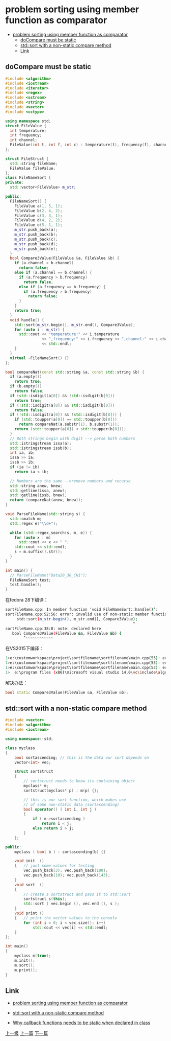 # problem sorting using member function as comparator



<!-- @import "[TOC]" {cmd="toc" depthFrom=1 depthTo=6 orderedList=false} -->
<!-- code_chunk_output -->

* [problem sorting using member function as comparator](#problem-sorting-using-member-function-as-comparator)
	* [doCompare must be static](#docompare-must-be-static)
	* [std::sort with a non-static compare method](#stdsort-with-a-non-static-compare-method)
	* [Link](#link)

<!-- /code_chunk_output -->

## doCompare must be static
```c++
#include <algorithm>
#include <iostream>
#include <iterator>
#include <regex>
#include <sstream>
#include <string>
#include <vector>
#include <cctype>

using namespace std;
struct FileValue {
  int temperature;
  int frequency;
  int channel;
  FileValue(int t, int f, int c) : temperature(t), frequency(f), channel(c) {}
};

struct FileStruct {
  std::string fileName;
  FileValue fileValue;
};
class FileNameSort {
private:
  std::vector<FileValue> m_str;

public:
  FileNameSort() {
    FileValue a(1, 5, 1);
    FileValue b(2, 4, 2);
    FileValue c(3, 3, 1);
    FileValue d(4, 2, 2);
    FileValue e(5, 1, 1);
    m_str.push_back(a);
    m_str.push_back(b);
    m_str.push_back(c);
    m_str.push_back(d);
    m_str.push_back(e);
  }
  bool Compare3Value(FileValue &a, FileValue &b) {
    if (a.channel > b.channel)
      return false;
    else if (a.channel == b.channel) {
      if (a.frequency > b.frequency)
        return false;
      else if (a.frequency == b.frequency) {
        if (a.frequency > b.frequency)
          return false;
      }
    }
    return true;
  }
  void handle() {
    std::sort(m_str.begin(), m_str.end(), Compare3Value);
    for (auto i : m_str) {
      std::cout << "temperature:" << i.temperature
                << ",frequency:" << i.frequency << ",channel:" << i.channel
                << std::endl;
    }
  }
  virtual ~FileNameSort() {}
};

bool compareNat(const std::string &a, const std::string &b) {
  if (a.empty())
    return true;
  if (b.empty())
    return false;
  if (std::isdigit(a[0]) && !std::isdigit(b[0]))
    return true;
  if (!std::isdigit(a[0]) && std::isdigit(b[0]))
    return false;
  if (!std::isdigit(a[0]) && !std::isdigit(b[0])) {
    if (std::toupper(a[0]) == std::toupper(b[0]))
      return compareNat(a.substr(1), b.substr(1));
    return (std::toupper(a[0]) < std::toupper(b[0]));
  }
  // Both strings begin with digit --> parse both numbers
  std::istringstream issa(a);
  std::istringstream issb(b);
  int ia, ib;
  issa >> ia;
  issb >> ib;
  if (ia != ib)
    return ia < ib;

  // Numbers are the same -->remove numbers and recurse
  std::string anew, bnew;
  std::getline(issa, anew);
  std::getline(issb, bnew);
  return (compareNat(anew, bnew));
}

void ParseFileName(std::string s) {
  std::smatch m;
  std::regex e("\\d+");

  while (std::regex_search(s, m, e)) {
    for (auto x : m)
      std::cout << x << " ";
    std::cout << std::endl;
    s = m.suffix().str();
  }
}

int main() {
  // ParseFileName("Data20_30_CH1");
  FileNameSort test;
  test.handle();
}
```

在fedora 28下编译：
```sh
sortFileName.cpp: In member function ‘void FileNameSort::handle()’:
sortFileName.cpp:52:56: error: invalid use of non-static member function ‘bool FileNameSort::Compare3Value(FileValue&, FileValue&)’
     std::sort(m_str.begin(), m_str.end(), Compare3Value);
                                                        ^
sortFileName.cpp:38:8: note: declared here
   bool Compare3Value(FileValue &a, FileValue &b) {
        ^~~~~~~~~~~~~
```

在VS2015下编译：
```sh
1>e:\customworkspace\project\sortfilename\sortfilename\main.cpp(53): error C3867: “FileNameSort::Compare3Value”: 非标准语法；请使用 "&" 来创建指向成员的指针
1>e:\customworkspace\project\sortfilename\sortfilename\main.cpp(53): error C2672: “std::sort”: 未找到匹配的重载函数
1>e:\customworkspace\project\sortfilename\sortfilename\main.cpp(53): error C2780: “void std::sort(_RanIt,_RanIt)”: 应输入 2 个参数，却提供了 3 个
1>  e:\program files (x86)\microsoft visual studio 14.0\vc\include\algorithm(2789): note: 参见“std::sort”的声明
```

解决办法：
```c++
bool static Compare3Value(FileValue &a, FileValue &b);
```

## std::sort with a non-static compare method

```c++
#include <vector>
#include <algorithm>
#include <iostream>

using namespace::std;

class myclass
{
	bool sortascending;	// this is the data our sort depends on
	vector<int> vec;

	struct sortstruct
	{
		// sortstruct needs to know its containing object
		myclass* m;
		sortstruct(myclass* p) : m(p) {};

		// this is our sort function, which makes use
		// of some non-static data (sortascending)
		bool operator() ( int i, int j )
		{
			if ( m->sortascending )
				return i < j;
			else return i > j;
		}
	};

public:
	myclass ( bool b ) : sortascending(b) {}

	void init  ()
	{	// just some values for testing
		vec.push_back(3); vec.push_back(100);
		vec.push_back(10); vec.push_back(143);
	}
	void sort  ()
	{
		// create a sortstruct and pass it to std::sort
		sortstruct s(this);
		std::sort ( vec.begin (), vec.end (), s );
	}
	void print ()
	{	// print the vector values to the console
		for (int i = 0; i < vec.size(); i++)
			std::cout << vec[i] << std::endl;
	}
};

int main()
{
	myclass m(true);
	m.init();
	m.sort();
	m.print();
}
```

## Link
* [problem sorting using member function as comparator
](https://stackoverflow.com/questions/1902311/problem-sorting-using-member-function-as-comparator?utm_medium=organic&utm_source=google_rich_qa&utm_campaign=google_rich_qa)
* [std::sort with a non-static compare method](http://tipsandtricks.runicsoft.com/Cpp/Sort.html)

* [Why callback functions needs to be static when declared in class
](https://stackoverflow.com/questions/2400690/why-callback-functions-needs-to-be-static-when-declared-in-class?utm_medium=organic&utm_source=google_rich_qa&utm_campaign=google_rich_qa)

[上一级](README.md)
[上一篇](STL.md)
[下一篇](boost.md)
